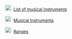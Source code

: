 <img src="https://www.wikipedia.org/static/favicon/wikipedia.ico" width="20" height="20" />&nbsp;
[List of musical instruments](https://en.wikipedia.org/wiki/List_of_musical_instruments)

<img src="https://www.britannica.com/favicon.png" width="20" height="20" />&nbsp;
[Musical Instruments](https://www.britannica.com/browse/Musical-Instruments)

<img src="https://www.wikipedia.org/static/favicon/wikipedia.ico" width="20" height="20" />&nbsp;
[Ranges](https://en.wikipedia.org/wiki/Range_(music))
